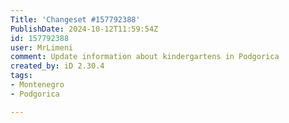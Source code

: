 ```yaml
---
Title: 'Changeset #157792388'
PublishDate: 2024-10-12T11:59:54Z
id: 157792388
user: MrLimeni
comment: Update information about kindergartens in Podgorica
created_by: iD 2.30.4
tags:
- Montenegro
- Podgorica

---
```

